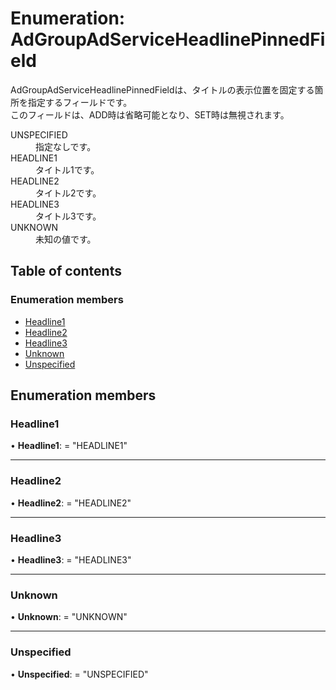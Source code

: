 # Enumeration: AdGroupAdServiceHeadlinePinnedField


<div lang=\"ja\">AdGroupAdServiceHeadlinePinnedFieldは、タイトルの表示位置を固定する箇所を指定するフィールドです。<br> このフィールドは、ADD時は省略可能となり、SET時は無視されます。</div>  <dl class=term>   <dt class=\"term__item\">UNSPECIFIED</dt>   <dd class=\"term__desc\"><span lang=\"ja\">指定なしです。</span></dd>   <dt class=\"term__item\">HEADLINE1</dt>   <dd class=\"term__desc\"><span lang=\"ja\">タイトル1です。</span></dd>   <dt class=\"term__item\">HEADLINE2</dt>   <dd class=\"term__desc\"><span lang=\"ja\">タイトル2です。</span></dd>   <dt class=\"term__item\">HEADLINE3</dt>   <dd class=\"term__desc\"><span lang=\"ja\">タイトル3です。</span></dd>   <dt class=\"term__item\">UNKNOWN</dt>   <dd class=\"term__desc\"><span lang=\"ja\">未知の値です。</span></dd> </dl>

## Table of contents

### Enumeration members

- [Headline1](adgroupadserviceheadlinepinnedfield.md#headline1)
- [Headline2](adgroupadserviceheadlinepinnedfield.md#headline2)
- [Headline3](adgroupadserviceheadlinepinnedfield.md#headline3)
- [Unknown](adgroupadserviceheadlinepinnedfield.md#unknown)
- [Unspecified](adgroupadserviceheadlinepinnedfield.md#unspecified)

## Enumeration members

### Headline1

• **Headline1**: = "HEADLINE1"

___

### Headline2

• **Headline2**: = "HEADLINE2"

___

### Headline3

• **Headline3**: = "HEADLINE3"

___

### Unknown

• **Unknown**: = "UNKNOWN"

___

### Unspecified

• **Unspecified**: = "UNSPECIFIED"

